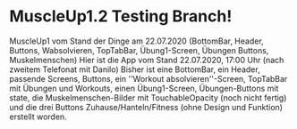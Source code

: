 # MuscleUp1.2 Testing Branch!
MuscleUp1 vom Stand der Dinge am 22.07.2020 (BottomBar, Header, Buttons, Wabsolvieren, TopTabBar, Übung1-Screen, Übungen Buttons, Muskelmenschen)
Hier ist die App vom Stand 22.07.2020, 17:00 Uhr (nach zweitem Telefonat mit Danilo)
Bisher ist eine BottomBar, ein Header, passende Screens, Buttons, ein ''Workout absolvieren''-Screen, TopTabBar mit Übungen und Workouts, einen Übung1-Screen, Übungen-Buttons mit state, die Muskelmenschen-Bilder mit TouchableOpacity (noch nicht fertig) und die drei Buttons Zuhause/Hanteln/Fitness (ohne Design und Funktion) erstellt worden.
